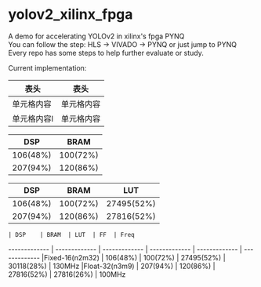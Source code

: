 # yolov2_xilinx_fpga
A demo for accelerating YOLOv2 in xilinx's fpga PYNQ  
You can follow the step: HLS -> VIVADO -> PYNQ or just jump to PYNQ
Every repo has some steps to help further evaluate or study.  

Current implementation:  

  表头  | 表头
  -- | --
 单元格内容  | 单元格内容
 单元格内容l  | 单元格内容
 
   DSP  | BRAM
  ------------- | -------------
 106(48%)  | 100(72%)
 207(94%)  | 120(86%)
 
  |  DSP      | BRAM      | LUT        |  
  |  -----    |   -----   | -----      |
  | 106(48%)  | 100(72%)  | 27495(52%) |  
  | 207(94%)  | 120(86%)  | 27816(52%) | 
 
 
    | DSP	 | BRAM  | LUT  | FF  | Freq
 ------------- | ------------- | ------------- | ------------- | ------------- | -------------
  |Fixed-16(n2m32) | 106(48%) |	100(72%) |	27495(52%) |  30118(28%) |	130MHz
  |Float-32(n3m9)	 | 207(94%)	| 120(86%) |	27816(52%) |	27816(26%) |	100MHz

